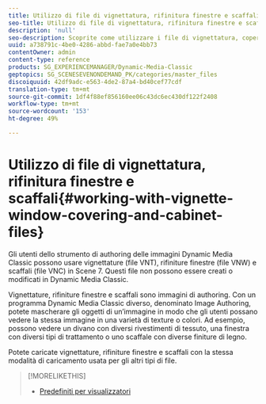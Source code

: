 ```yaml
---
title: Utilizzo di file di vignettatura, rifinitura finestre e scaffali
seo-title: Utilizzo di file di vignettatura, rifinitura finestre e scaffali
description: 'null'
seo-description: Scoprite come utilizzare i file di vignettatura, copertura delle finestre e cabinet.
uuid: a738791c-4be0-4286-abbd-fae7a0e4bb73
contentOwner: admin
content-type: reference
products: SG_EXPERIENCEMANAGER/Dynamic-Media-Classic
geptopics: SG_SCENESEVENONDEMAND_PK/categories/master_files
discoiquuid: 42df9adc-e563-4de2-87a4-bd40cef77cdf
translation-type: tm+mt
source-git-commit: 1df4f88ef856160ee06c43dc6ec430df122f2408
workflow-type: tm+mt
source-wordcount: '153'
ht-degree: 49%

---
```



# Utilizzo di file di vignettatura, rifinitura finestre e scaffali{#working-with-vignette-window-covering-and-cabinet-files}

Gli utenti dello strumento di authoring delle immagini Dynamic Media Classic possono usare vignettature (file VNT), rifiniture finestre (file VNW) e scaffali (file VNC) in Scene 7. Questi file non possono essere creati o modificati in Dynamic Media Classic.

Vignettature, rifiniture finestre e scaffali sono immagini di authoring. Con un programma Dynamic Media Classic diverso, denominato Image Authoring, potete mascherare gli oggetti di un’immagine in modo che gli utenti possano vedere la stessa immagine in una varietà di texture o colori. Ad esempio, possono vedere un divano con diversi rivestimenti di tessuto, una finestra con diversi tipi di trattamento o uno scaffale con diverse finiture di legno.

Potete caricate vignettature, rifiniture finestre e scaffali con la stessa modalità di caricamento usata per gli altri tipi di file.

>[!MORELIKETHIS]
>
>* [Predefiniti per visualizzatori](application-setup.md#viewer_presets)


